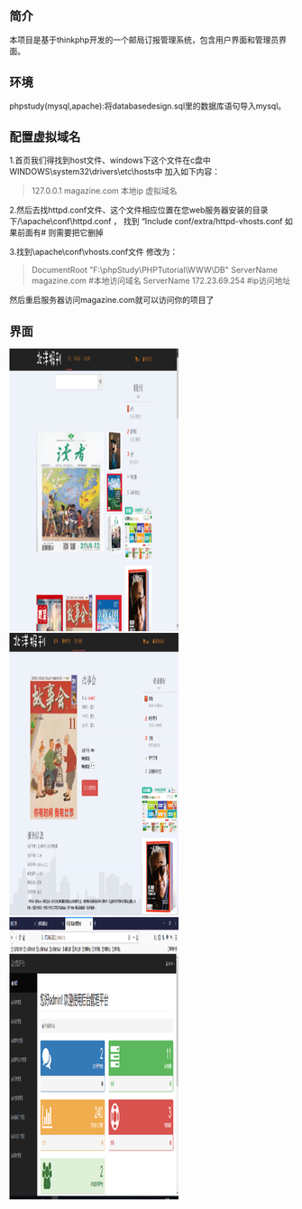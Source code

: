 ## 简介

本项目是基于thinkphp开发的一个邮局订报管理系统，包含用户界面和管理员界面。

## 环境

phpstudy(mysql,apache):将databasedesign.sql里的数据库语句导入mysql。

## 配置虚拟域名

1.首页我们得找到host文件、windows下这个文件在c盘中WINDOWS\system32\drivers\etc\hosts中 加入如下内容：

> 127.0.0.1 magazine.com
> 本地ip 虚拟域名

2.然后去找httpd.conf文件、这个文件相应位置在您web服务器安装的目录下/\apache\conf\httpd.conf ， 找到 “Include conf/extra/httpd-vhosts.conf 如果前面有# 则需要把它删掉

3.找到\apache\conf\vhosts.conf文件 修改为：

> <VirtualHost _default_:80>
> DocumentRoot "F:\phpStudy\PHPTutorial\WWW\DB"
> ServerName magazine.com		#本地访问域名
> ServerName 172.23.69.254	#ip访问地址
> </VirtualHost>

然后重启服务器访问magazine.com就可以访问你的项目了

## 界面

<img src="https://github.com/zzy321043695/DatabaseDesign/blob/master/src/1.png" width="300" height="500" alt="前台"/> 

<img src="https://github.com/zzy321043695/DatabaseDesign/blob/master/src/2.png" width="300" height="500" alt="详情"/> 

<img src="https://github.com/zzy321043695/DatabaseDesign/blob/master/src/3.png" width="300" height="500" alt="后台"/> 